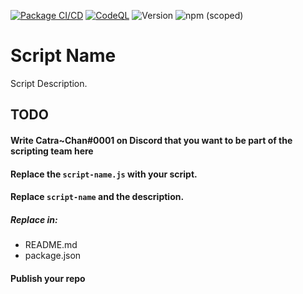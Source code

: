 [![Package CI/CD](https://github.com/SinusBot-Scripts/script-name/actions/workflows/npm-publish.yml/badge.svg)](https://github.com/SinusBot-Scripts/script-name/actions/workflows/npm-publish.yml)
[![CodeQL](https://github.com/SinusBot-Scripts/script-name/actions/workflows/codeql-analysis.yml/badge.svg)](https://github.com/SinusBot-Scripts/script-name/actions/workflows/codeql-analysis.yml)
![Version](https://img.shields.io/github/package-json/v/sinusbot-scripts/script-name)
![npm (scoped)](https://img.shields.io/npm/v/@sinusbot-scripts/script-name)

# Script Name

Script Description.


## TODO

#### Write Catra~Chan#0001 on Discord that you want to be part of the scripting team here

#### Replace the `script-name.js` with your script.

#### Replace `script-name` and the description.

##### Replace in:
- README.md
- package.json

#### Publish your repo
